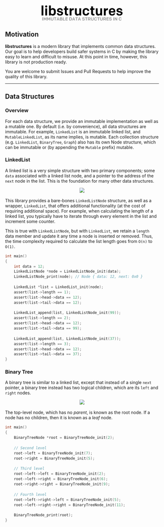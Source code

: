 <p align="center">
    <img src="./assets/logo.svg" height="50px">
</p>

## Motivation

**libstructures** is a modern library that implements common data structures. Our goal is to help developers build safer systems in C by making the library easy to learn and difficult to misuse. At this point in time, however, this library is not production ready.

You are welcome to submit Issues and Pull Requests to help improve the quality of this library.

___

## Data Structures

### Overview

For each data structure, we provide an immutable implementation as well as a mutable one. By default (i.e. by convenience), all data structures are immutable. For example, `LinkedList` is an immutable linked list, and `MutableLinkedList`, as its name implies, is mutable. Each collection structure (e.g. `LinkedList`, `BinaryTree`, `Graph`) also has its own Node structure, which can be immutable or (by appending the `Mutable` prefix) mutable.

### LinkedList

A linked list is a very simple structure with two primary components; some `data` associated with a linked list node, and a pointer to the address of the `next` node in the list. This is the foundation for many other data structures.

<p align="center">
    <img src="https://upload.wikimedia.org/wikipedia/commons/6/6d/Singly-linked-list.svg">
</p>

This library provides a bare-bones `LinkedListNode` structure, as well as a wrapper, `LinkedList`, that offers additional functionality (at the cost of requiring additional space). For example, when calculating the length of a linked list, you typically have to iterate through every element in the list and increment some counter.

This is true with `LinkedListNode`, but with `LinkedList`, we retain a `length` data member and update it any time a node is inserted or removed. Thus, the time complexity required to calculate the list length goes from `O(n)` to `O(1)`.

```c
int main()
{
    int data = 12;
    LinkedListNode *node = LinkedListNode_init(data);
    LinkedListNode_print(node); // Node { data: 12, next: 0x0 }

    LinkedList *list = LinkedList_init(node);
    assert(list->length == 1);
    assert(list->head->data == 12);
    assert(list->tail->data == 12);

    LinkedList_append(list, LinkedListNode_init(99));
    assert(list->length == 2);
    assert(list->head->data == 12);
    assert(list->tail->data == 99);

    LinkedList_append(list, LinkedListNode_init(37));
    assert(list->length == 3);
    assert(list->head->data == 12);
    assert(list->tail->data == 37);
}
```

### Binary Tree

A binary tree is similar to a linked list, except that instead of a single `next` pointer,
a binary tree instead has two logical children, which are its `left` and `right` nodes.

<p align="center">
    <img src="https://upload.wikimedia.org/wikipedia/commons/f/f7/Binary_tree.svg">
</p>

The top-level node, which has no _parent_, is known as the root node. If a node has no
children, then it is known as a _leaf_ node.

```c
int main()
{
    BinaryTreeNode *root = BinaryTreeNode_init(2);

    // Second level
    root->left = BinaryTreeNode_init(7);
    root->right = BinaryTreeNode_init(5);

    // Third level
    root->left->left = BinaryTreeNode_init(2);
    root->left->right = BinaryTreeNode_init(6);
    root->right->right = BinaryTreeNode_init(9);

    // Fourth level
    root->left->right->left = BinaryTreeNode_init(5);
    root->left->right->right = BinaryTreeNode_init(11);

    BinaryTreeNode_print(root);
}
```
